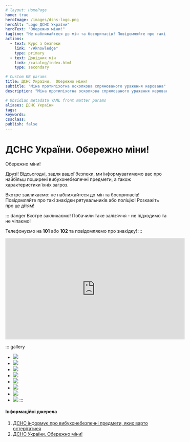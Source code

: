```yaml
---
# layout: HomePage
home: true
heroImage: /images/dsns-logo.png
heroAlt: "Logo ДСНС України"
heroText: "Обережно міни!"
tagline: "Не наближайтеся до мін та боєприпасів! Повідомляйте про такі знахідки рятувальників або поліцію! Розкажіть про це дітям!"
actions:
  - text: Курс з безпеки
    link: "/#knowledge"
    type: primary
  - text: Довідник мін
    link: /catalog/index.html
    type: secondary

# Custom KB params
title: ДСНС України.  Обережно міни!
subtitle: "Міна протипіхотна осколкова спрямованого ураження керована"
description: "Міна протипіхотна осколкова спрямованого ураження керована. Призначена для ураження людини, у тому числі у вантажному та легковому транспорті."

# Obsidian metadata YAML front matter params
aliases: ДСНС України
tags:
keywords:
cssclass:
publish: false
---
```



# ДСНС України.  Обережно міни!

Обережно міни!

Друзі! Відсьогодні, задля вашої безпеки, ми інформуватимемо вас про найбільш поширені вибухонебезпечні предмети, а також характеристики їхніх загроз.

Вкотре закликаємо: не наближайтеся до мін та боєприпасів! Повідомляйте про такі знахідки рятувальників або поліцію! Розкажіть про це дітям!



::: danger Вкотре закликаємо! 
Побачили таке залізяччя - не підходимо та не чіпаємо!

Телефонуємо на **101** або **102** та повідомляємо про знахідку!
:::


<iframe width="560" height="315" src="https://www.youtube.com/embed/w__t_oWQ3aE" title="YouTube video player" frameborder="0" allow="accelerometer; autoplay; clipboard-write; encrypted-media; gyroscope; picture-in-picture" allowfullscreen></iframe>



::: gallery
- ![](https://scontent-vie1-1.xx.fbcdn.net/v/t39.30808-6/277174683_343138884520674_232329494251511559_n.jpg?_nc_cat=101&ccb=1-7&_nc_sid=730e14&_nc_ohc=HnapORFPgQEAX8ruWFE&_nc_ht=scontent-vie1-1.xx&oh=00_AT9ngi_bdaP_bOonOMyBYiaB9hykZrubm3Ivqz6L2MQNVQ&oe=630F0127)
- ![](https://scontent-vie1-1.xx.fbcdn.net/v/t39.30808-6/277361753_343138887854007_6550163565159472781_n.jpg?_nc_cat=102&ccb=1-7&_nc_sid=730e14&_nc_ohc=PyrZCEJsIa4AX9g3faK&_nc_ht=scontent-vie1-1.xx&oh=00_AT9s80LDZvF8KXsbu6ek36-ODQjb920_y2D1kTN0ChqD_Q&oe=630E7C6F)
- ![](https://scontent-vie1-1.xx.fbcdn.net/v/t39.30808-6/277171811_343144577853438_222349487646172828_n.jpg?_nc_cat=106&ccb=1-7&_nc_sid=730e14&_nc_ohc=aUhm_n2WCqAAX-tQ2ML&_nc_ht=scontent-vie1-1.xx&oh=00_AT-ZWCgcP-dWjGqQqc3hqnUHE3fnJLUUU533qdeCzKHIag&oe=630EC4BC)
- ![](https://scontent-vie1-1.xx.fbcdn.net/v/t39.30808-6/277446296_343138857854010_5935914363372059009_n.jpg?_nc_cat=101&ccb=1-7&_nc_sid=730e14&_nc_ohc=H7qIIlA48KAAX_l2JlW&_nc_ht=scontent-vie1-1.xx&oh=00_AT8ecY9QGAqW2VIzY4ITAryCZGUpU_bnfd6oyfH17iCBgg&oe=630FB937)
- ![](https://scontent-vie1-1.xx.fbcdn.net/v/t39.30808-6/277585662_343144801186749_7976247014249595870_n.jpg?_nc_cat=106&ccb=1-7&_nc_sid=730e14&_nc_ohc=UZpDcNzYxRQAX_quXjm&_nc_ht=scontent-vie1-1.xx&oh=00_AT8ZPxE2wvORkHCuoPxmLE4IJMjDn96uiUdCQVk0SmRPCA&oe=630F6126)
- ![](https://scontent-vie1-1.xx.fbcdn.net/v/t39.30808-6/277469552_343138881187341_9079714329482453110_n.jpg?_nc_cat=106&ccb=1-7&_nc_sid=730e14&_nc_ohc=Vm6pDzRUxyEAX-mLVnM&_nc_ht=scontent-vie1-1.xx&oh=00_AT_J03l67jRD4PdS1XZSqB6szLqHPHb4XgNuSTVTr5ZCgg&oe=630E3308)
- ![](https://scontent-vie1-1.xx.fbcdn.net/v/t39.30808-6/277533584_343138991187330_2095891352085232588_n.jpg?_nc_cat=109&ccb=1-7&_nc_sid=730e14&_nc_ohc=zNxCibyv-JMAX8efj34&_nc_ht=scontent-vie1-1.xx&oh=00_AT-IIuOUHwE45YO43_ptW0GdA1BQxgdqc8_tXCU6d3gzUQ&oe=630E6716)
- ![](https://scontent-vie1-1.xx.fbcdn.net/v/t39.30808-6/277444443_343139034520659_3710047549042979578_n.jpg?_nc_cat=100&ccb=1-7&_nc_sid=730e14&_nc_ohc=Q78XgZq8j94AX_TDCyh&_nc_ht=scontent-vie1-1.xx&oh=00_AT-Zb_wS-Y_qYUscBj-bNX85xSgk_z-6eX3AfwkC3e2ZBA&oe=630E7A03)
:::

#### Інформаційні джерела

1. [ДСНС інформує про вибухонебезпечні предмети, яких варто остерігатися](https://mil.in.ua/uk/news/dsns-informuye-pro-vybuhonebezpechni-predmety-yakyh-varto-osterigatysya/)
2. [ДСНС України.  Обережно міни!](https://www.facebook.com/100064736946785/posts/343140864520476/)